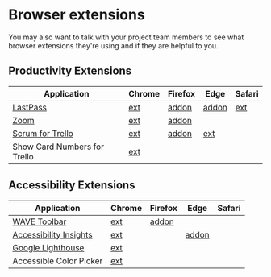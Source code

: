 # Browser extensions

You may also want to talk with your project team members to see what browser extensions they're using and if they are helpful to you.

## Productivity Extensions

| Application                                         | Chrome                                                                                                            | Firefox                                                                            | Edge                                                                                        | Safari                                                             |
| --------------------------------------------------- | ----------------------------------------------------------------------------------------------------------------- | ---------------------------------------------------------------------------------- | ------------------------------------------------------------------------------------------- | ------------------------------------------------------------------ |
| [LastPass](https://lastpass.com/misc_download2.php) | [ext](https://chrome.google.com/webstore/detail/lastpass-free-password-ma/hdokiejnpimakedhajhdlcegeplioahd)       | [addon](https://addons.mozilla.org/en-US/firefox/addon/lastpass-password-manager/) | [addon](https://microsoftedge.microsoft.com/addons/detail/bbcinlkgjjkejfdpemiealijmmooekmp) | [ext](https://lastpass.com/safariAppExtension.php?source=download) |
| [Zoom](https://zoomgov.com/download)                | [ext](https://chrome.google.com/webstore/detail/zoom-scheduler/kgjfgplpablkjnlkjmjdecgdpfankdle)                  | [addon](https://addons.mozilla.org/en-US/firefox/addon/zoom-new-scheduler/)        |                                                                                             |                                                                    |     |
| [Scrum for Trello](http://scrumfortrello.com/)      | [ext](https://chrome.google.com/webstore/detail/scrum-for-trello/jdbcdblgjdpmfninkoogcfpnkjmndgje)                | [addon](https://addons.mozilla.org/en-US/firefox/addon/scrum-for-trello/)          | [ext](http://scrumfortrello.com/Scrum_for_Trello.safariextz)                                |                                                                    |
| Show Card Numbers for Trello                        | [ext](https://chrome.google.com/webstore/detail/show-card-numbers-for-tre/pjhjdehkaggmpebggjonlhleidlodepi?hl=en) |                                                                                    |                                                                                             |                                                                    |

## Accessibility Extensions

| Application                                                              | Chrome                                                                                                      | Firefox                                                                          | Edge                                                                                        | Safari |
| ------------------------------------------------------------------------ | ----------------------------------------------------------------------------------------------------------- | -------------------------------------------------------------------------------- | ------------------------------------------------------------------------------------------- | ------ |
| [WAVE Toolbar](https://wave.webaim.org/)                                 | [ext](https://chrome.google.com/webstore/detail/wave-evaluation-tool/jbbplnpkjmmeebjpijfedlgcdilocofh)      | [addon](https://addons.mozilla.org/en-US/firefox/addon/wave-accessibility-tool/) |                                                                                             |        |
| [Accessibility Insights](https://accessibilityinsights.io/)              | [ext](https://chrome.google.com/webstore/detail/accessibility-insights-fo/pbjjkligggfmakdaogkfomddhfmpjeni) |                                                                                  | [addon](https://microsoftedge.microsoft.com/addons/detail/ghbhpcookfemncgoinjblecnilppimih) |        |
| [Google Lighthouse](https://developers.google.com/web/tools/lighthouse/) | [ext](https://chrome.google.com/webstore/detail/lighthouse/blipmdconlkpinefehnmjammfjpmpbjk)                |                                                                                  |                                                                                             |        |
| Accessible Color Picker                                                  | [ext](https://chrome.google.com/webstore/detail/accessible-color-picker/bgfhbflmeekopanooidljpnmnljdihld)   |                                                                                  |                                                                                             |        |
